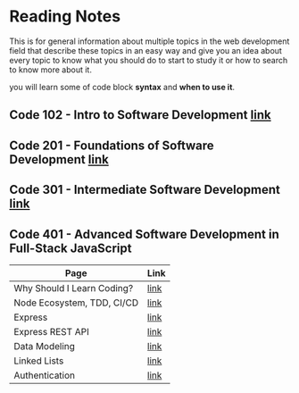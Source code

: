 # Reading Notes

This is for general information about multiple topics in the web development field that describe these topics in an easy way and give you an idea about every topic to know what you should do to start to study it or how to search to know more about it.

you will learn some of code block **syntax** and **when to use it**.

## Code 102 - Intro to Software Development [link](https://mohammed-khamees.github.io/reading-notes/)

## Code 201 - Foundations of Software Development [link](https://mohammed-khamees.github.io/reading-notes201/)

## Code 301 - Intermediate Software Development [link](https://mohammed-khamees.github.io/reading-notes301/)

## Code 401 - Advanced Software Development in Full-Stack JavaScript

| Page                       | Link                                                                                  |
| -------------------------- | ------------------------------------------------------------------------------------- |
| Why Should I Learn Coding? | [link](https://www.bitdegree.org/tutorials/what-is-coding/#why-should-i-learn-coding) |
| Node Ecosystem, TDD, CI/CD | [link](https://mohammed-khamees.github.io/reading-notes401/TDD)                       |
| Express                    | [link](https://mohammed-khamees.github.io/reading-notes401/Express)                   |
| Express REST API           | [link](https://mohammed-khamees.github.io/reading-notes401/REST)                      |
| Data Modeling              | [link](https://mohammed-khamees.github.io/reading-notes401/DataModeling)              |
| Linked Lists               | [link](https://mohammed-khamees.github.io/reading-notes401/LinkedLists)               |
| Authentication             | [link](https://mohammed-khamees.github.io/reading-notes401/Authentication)            |
